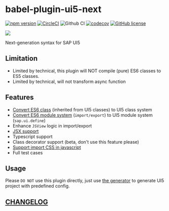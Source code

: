 # babel-plugin-ui5-next

[![npm version](https://badge.fury.io/js/babel-plugin-ui5-next.svg)](https://badge.fury.io/js/babel-plugin-ui5-next)
[![CircleCI](https://circleci.com/gh/ui5-next/babel-plugin-ui5-next.svg?style=shield)](https://circleci.com/gh/Soontao/babel-plugin-ui5-next)
![Github CI](https://github.com/ui5-next/babel-plugin-ui5-next/workflows/Github%20CI/badge.svg)
[![codecov](https://codecov.io/gh/ui5-next/babel-plugin-ui5-next/branch/master/graph/badge.svg)](https://codecov.io/gh/ui5-next/babel-plugin-ui5-next)
[![GitHub license](https://img.shields.io/github/license/Soontao/babel-plugin-ui5-next.svg)](https://github.com/Soontao/babel-plugin-ui5-next/blob/master/LICENSE)

![](https://openui5.org/images/OpenUI5_new_big_side.png)

Next-generation syntax for SAP UI5

## Limitation

- Limited by technical, this plugin will NOT compile (pure) ES6 classes to ES5 classes.
- Limited by technical, will not transform async function

## Features

- [Convert ES6 class](test/fixtures/es6-class-to-ui5-class) (inherited from UI5 classes) to UI5 class system
- [Convert ES6 module system](test/fixtures/es6-to-ui5-module) (`import/export`) to UI5 module system (`sap.ui.define`)
- Enhance `JSView` logic in import/export
- [JSX support](test/fixtures/jsx-support)
- Typescript support
- Class decorator support (beta, don't use this feature please)
- [Support import CSS in javascript](test/fixtures/import-css)
- Full test cases

## Usage

Please `DO NOT` use this plugin directly, just use [the generator](https://github.com/Soontao/ui5g) to generate UI5 project with predefined config.

## [CHANGELOG](./CHANGELOG.md)
